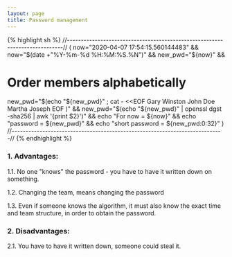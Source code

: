 ```yaml
---
layout: page
title: Password management
---
```


{% highlight sh %}
//----------------------------------------------------------------------------//
(
now="2020-04-07 17:54:15.560144483" &&
now="$(date +"%Y-%m-%d %H:%M:%S.%N")" &&
new_pwd="${now}" &&
# Order members alphabetically
new_pwd="$(echo "${new_pwd}" ; cat - <<EOF
Gary Winston
John Doe
Martha Joseph
EOF
)" &&
new_pwd="$(echo "${new_pwd}" | openssl dgst -sha256 | awk '{print $2}')" &&
echo "For now = ${now}" &&
echo "password = ${new_pwd}" &&
echo "short password = ${new_pwd:0:32}"
)
//----------------------------------------------------------------------------//
{% endhighlight %}

### 1. Advantages:
1.1. No one "knows" the password - you have to have it written down on
something.

1.2. Changing the team, means changing the password

1.3. Even if someone knows the algorithm, it must also know the exact time
and team structure, in order to obtain the password.

### 2. Disadvantages:
2.1. You have to have it written down, someone could steal it.
